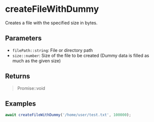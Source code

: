 # createFileWithDummy <Badge type="tip" text="JavaScript" />

Creates a file with the specified size in bytes.

## Parameters

- `filePath::string`: File or directory path
- `size::number`: Size of the file to be created (Dummy data is filled as much as the given size)

## Returns

> Promise::void

## Examples

```javascript
await createFileWithDummy('/home/user/test.txt', 100000);
```
